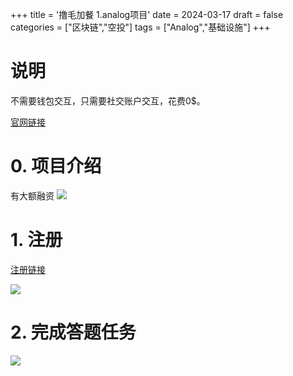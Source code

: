 +++
title = '撸毛加餐 1.analog项目'
date = 2024-03-17
draft = false
categories = ["区块链","空投"]
tags = ["Analog","基础设施"]
+++


# 说明
不需要钱包交互，只需要社交账户交互，花费0$。

[官网链接](https://www.analog.one/)

# 0. 项目介绍
有大额融资
![](/airdrop/analog-rootdata.png)

# 1. 注册
[注册链接](https://swee.ps/UkBJBQ_mSrtqo)

![](/airdrop/analog-1.png)

# 2. 完成答题任务

![](/airdrop/analog-2.png)